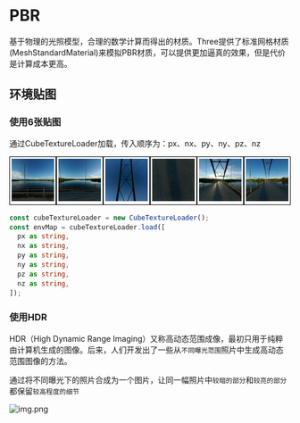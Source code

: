 # PBR

基于物理的光照模型，合理的数学计算而得出的材质。Three提供了标准网格材质(MeshStandardMaterial)来模拟PBR材质，可以提供更加逼真的效果，但是代价是计算成本更高。

## 环境贴图

### 使用6张贴图

通过CubeTextureLoader加载，传入顺序为：px、nx、py、ny、pz、nz

<div style="display: flex; justify-content: center; width: 100%">
  <div style="flex: 1; padding: 3px; border: 1px solid black">
    <img src="./assets/env/posx.png" alt="" />
  </div>
  <div style="flex: 1; padding: 3px; border: 1px solid black">
    <img src="./assets/env/negx.png" alt="" />
  </div>
  <div style="flex: 1; padding: 3px; border: 1px solid black">
    <img src="./assets/env/posy.png" alt="" />
  </div>
  <div style="flex: 1; padding: 3px; border: 1px solid black">
    <img src="./assets/env/negy.png" alt="" />
  </div>
  <div style="flex: 1; padding: 3px; border: 1px solid black">
    <img src="./assets/env/posz.png" alt="" />
  </div>
  <div style="flex: 1; padding: 3px; border: 1px solid black">
    <img src="./assets/env/negz.png" alt="" />
  </div>
</div>

```ts
const cubeTextureLoader = new CubeTextureLoader();
const envMap = cubeTextureLoader.load([
  px as string,
  nx as string,
  py as string,
  ny as string,
  pz as string,
  nz as string,
]);
```

### 使用HDR

HDR（High Dynamic Range Imaging）又称高动态范围成像，最初只用于纯粹由计算机生成的图像。后来，人们开发出了一些从`不同曝光范围`照片中生成高动态范围图像的方法。

通过将不同曝光下的照片合成为一个图片，让同一幅照片中`较暗的部分`和`较亮的部分`都保留`较高程度的细节`

![img.png](/imgs/visual/threejs/pbr.png)

<script setup>
import EnvSphere from './codes/env-sphere.vue';
</script>

<ClientOnly>
    <EnvSphere></EnvSphere>
</ClientOnly>
